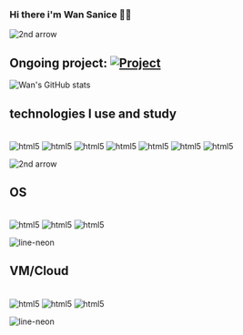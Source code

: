 ### Hi there i'm Wan Sanice 🖖🏽 
![2nd arrow](https://github.com/Nagakburos/Nagakburos/assets/103370604/ef04fd97-07d5-47f8-9676-624997ef3094)


## Ongoing project:  [![Project](https://img.shields.io/website-up-down-green-red/http/monip.org.svg)](https://qdolado.com.br)

![Wan's GitHub stats](https://github-readme-stats.vercel.app/api?username=Nagakburos&show_icons=true&theme=tokyonight)

## technologies I use and study
<div style="display:inline_block"><br/>
  <img align="center" alt="html5" src="https://img.shields.io/badge/ruby-%23CC342D.svg?style=for-the-badge&logo=ruby&logoColor=white"/>
    <img align="center" alt="html5" src="https://img.shields.io/badge/rails-%23CC0000.svg?style=for-the-badge&logo=ruby-on-rails&logoColor=white"/>
      <img align="center" alt="html5" src="https://img.shields.io/badge/React-20232A?style=for-the-badge&logo=react&logoColor=61DAFB"/>
          <img align="center" alt="html5" src="https://img.shields.io/badge/Python-3776AB?style=for-the-badge&logo=python&logoColor=white"/>
        <img align="center" alt="html5" src="https://img.shields.io/badge/Java-ED8B00?style=for-the-badge&logo=openjdk&logoColor=white"/>
      <img align="center" alt="html5" src="https://img.shields.io/badge/MongoDB-4EA94B?style=for-the-badge&logo=mongodb&logoColor=white"/>
  <img align="center" alt="html5" src="https://img.shields.io/badge/MySQL-00000F?style=for-the-badge&logo=mysql&logoColor=white"/>
</div>

![2nd arrow](https://github.com/Nagakburos/Nagakburos/assets/103370604/ef04fd97-07d5-47f8-9676-624997ef3094)




## OS
<div style="display:inline_block"><br/>
  <img align="center" alt="html5" src="https://img.shields.io/badge/Debian-A81D33?style=for-the-badge&logo=debian&logoColor=white"/>
  <img align="center" alt="html5" src="https://img.shields.io/badge/Tails%20-56347C?&style=for-the-badge&logo=tails&logoColor=white"/>
   <img align="center" alt="html5" src="https://img.shields.io/badge/Ubuntu-E95420?style=for-the-badge&logo=ubuntu&logoColor=white"/>
</div>

![line-neon](https://github.com/Nagakburos/Nagakburos/assets/103370604/654789de-36c7-4684-8e92-522b795ed329)

## VM/Cloud
<div style="display:inline_block"><br/>
  <img align="center" alt="html5" src="https://img.shields.io/badge/Oracle-F80000?style=for-the-badge&logo=oracle&logoColor=black"/>
  <img align="center" alt="html5" src="https://img.shields.io/badge/Amazon_AWS-FF9900?style=for-the-badge&logo=amazonaws&logoColor=white"/>
  <img align="center" alt="html5" src="https://img.shields.io/badge/Google_Cloud-4285F4?style=for-the-badge&logo=google-cloud&logoColor=white"/>
</div>

![line-neon](https://github.com/Nagakburos/Nagakburos/assets/103370604/654789de-36c7-4684-8e92-522b795ed329) 

